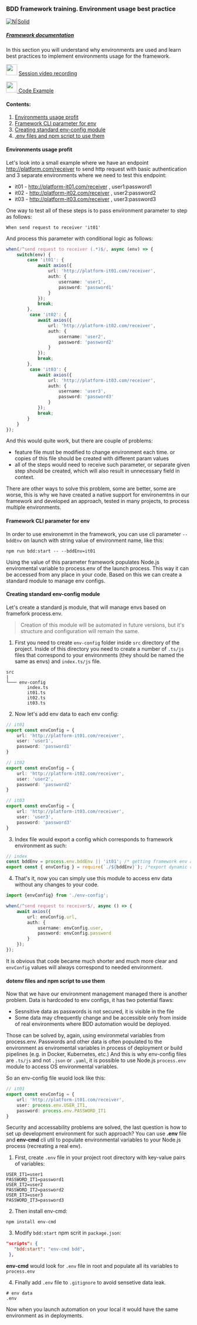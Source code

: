 ### BDD framework training. Environment usage best practice

[![N|Solid](https://images.ctfassets.net/fikanzmkdlqn/5NoHRB1q6lrNzSSpekhrG5/cf22f3d7d9e82aed5e79659800458b57/TELUS_TAGLINE_HORIZONTAL_EN.svg)](https://www.telus.com/en/)

##### [Framework documentation](https://github.com/telus/telus-bdd-docs)

In this section you will understand why environments are used and learn best practices to implement environments usage for the framework.

<img src="https://cdn4.iconfinder.com/data/icons/48-bubbles/48/23.Videos-512.png" width="30px" margin-top="15px"/> [Session video recording](https://drive.google.com/file/d/1TeUHsnBO7655zaV_X3BRvVdBEOVCx4W9/view?usp=sharing)

[<img src="https://cdn-icons-png.flaticon.com/512/25/25231.png" width="30px"> Code Example](https://github.com/telus/bdd-demo/tree/master/src/env-config)


#### **Contents**:

1. [Environments usage profit](#environments-usage-profit)
2. [Framework CLI parameter for env](#framework-cli-parameter-for-env) 
3. [Creating standard env-config module](#creating-standard-env-config-module)
4. [.env files and npm script to use them](#dotenv-files-and-npm-script-to-use-them)


#### **Environments usage profit**

Let's look into a small example where we have an endpoint http://platform.com/receiver to send http request with basic authentication 
and 3 separate environments where we need to test this endpoint:
- it01 - http://platform-it01.com/receiver , user1:password1
- it02 - http://platform-it02.com/receiver , user2:password2
- it03 - http://platform-it03.com/receiver , user3:password3

One way to test all of these steps is to pass environment parameter to step as follows:
```gherkin
When send request to receiver 'it01'
```
And process this parameter with conditional logic as follows:
```typescript
when(/^send request to receiver (.*)$/, async (env) => {
    switch(env) {
        case 'it01': {
            await axios({
                url: 'http://platform-it01.com/receiver', 
                auth: {
                    username: 'user1', 
                    password: 'password1'
                }
            });
            break;
        },
         case 'it02': {
            await axios({
                url: 'http://platform-it02.com/receiver', 
                auth: {
                    username: 'user2', 
                    password: 'password2'
                }
            });
            break;
        },
         case 'it03': {
            await axios({
                url: 'http://platform-it03.com/receiver', 
                auth: {
                    username: 'user3', 
                    password: 'password3'
                }
            });
            break;
        }
    }
});
```
And this would quite work, but there are couple of problems: 
- feature file must be modified to change environment each time. or copies of this file should be created with different param values
- all of the steps would need to receive such parameter, or separate given step should be created, which will also result in unnecessary field in context.

There are other ways to solve this problem, some are better, some are worse, this is why we have created a native support for environemtns in our framework and developed an approach, tested in many projects, to process multiple environments.

#### **Framework CLI parameter for env**

In order to use environemnt in the framework, you can use cli parameter `--bddEnv` on launch with string value of environment name, like this:

`npm run bdd:start -- --bddEnv=it01`

Using the value of this parameter framework populates Node.js enviromental variable to process.env of the launch process. This way it can be accessed from any place in your code. 
Based on this we can create a standard module to manage env configs.
 
#### **Creating standard env-config module**

Let's create a standard js module, that will manage envs based on framefork process.env. 

> Creation of this module will be automated in future versions, but it's structure and configuration will remain the same.

1. First you need to create `env-config` folder inside `src` directory of the project. Inside of this directory you need to create a number of `.ts/js` files that correspond to your environments (they should be named the same as envs) and `index.ts/js` file.

```
src
|
└─── env-config
        index.ts
        it01.ts
        it02.ts
        it03.ts
```

2. Now let's add env data to each env config:

```typescript
// it01
export const envConfig = {
    url: 'http://platform-it01.com/receiver',
    user: 'user1',
    password: 'password1'
}
```
```typescript
// it02
export const envConfig = {
    url: 'http://platform-it02.com/receiver',
    user: 'user2',
    password: 'password2'
}
```
```typescript
// it03
export const envConfig = {
    url: 'http://platform-it03.com/receiver',
    user: 'user3',
    password: 'password3'
}
```

3. Index file would export a config which corresponds to framework environment as such:
```typescript
// index
const bddEnv = process.env.bddEnv || 'it01'; /* getting framework env and setting default env if it is nit provided */
export const { envConfig } = require(`./${bddEnv}`); /*export dynamic require*/
```

4. That's it, now you can simply use this module to access env data without any changes to your code.
```typescript
import {envConfig} from './env-config';

when(/^send request to receiver$/, async () => {
    await axios({
        url: envConfig.url, 
        auth: {
            username: envConfig.user, 
            password: envConfig.password
        }
    });       
});
```
It is obvious that code became much shorter and much more clear and `envConfig` values will always correspond to needed environment.

#### **dotenv files and npm script to use them**

Now that we have our environment management managed there is another problem. Data is hardcoded to env configs, it has two potential flaws:
- Sesnsitive data as passwords is not secured, it is visible in the file
- Some data may cfrequently change and be accessible only from inside of real environments where BDD automation would be deployed.

Those can be solved by, again, using environmetal variables from process.env. Passwords and other data is often populated to the environment as enviromental variables in process of deployment or build pipelines (e.g. in Docker, Kubernetes, etc.)
And this is why env-config files are `.ts/js` and not `.json` or `.yaml`, it is possible to use Node.js `process.env` module to access OS environmental variables.

So an env-config file wuold look like this:
```typescript
// it01
export const envConfig = {
    url: 'http://platform-it01.com/receiver',
    user: process.env.USER_IT1,
    password: process.env.PASSWORD_IT1
}
```
 Security and accessability problems are solved, the last question is how to set up development environment for such approach?
 You can use **.env** file and **env-cmd** cli util to populate environmental variables to your Node.js process (recreating a real env).

1. First, create `.env` file in your project root directory with key-value pairs of variables:
 ```env
 USER_IT1=user1
 PASSWORD_IT1=password1
 USER_IT2=user2
 PASSWORD_IT2=password2
 USER_IT3=user3
 PASSWORD_IT3=password3
 ```

2. Then install env-cmd:
```npm
npm install env-cmd
```

 3. Modify `bdd:start` npm scrit in `package.json`:

 ```json
"scripts": {
    "bdd:start": "env-cmd bdd",
  },
```
**env-cmd** would look for `.env` file in root and populate all its variables to `process.env`

4. Finally add `.env` file to `.gitignore` to avoid sensetive data leak.
```gitignore
# env data
.env
``` 

Now when you launch automation on your local it would have the same environment as in deployments.
